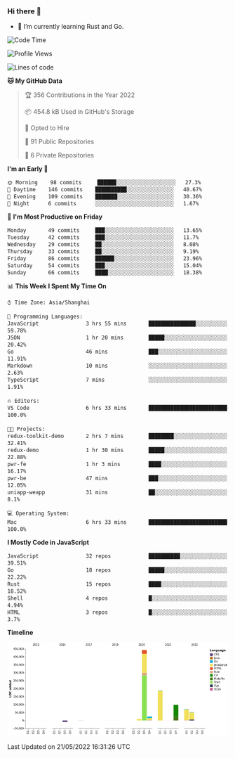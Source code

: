 ### Hi there 👋

- 🌱 I’m currently learning Rust and Go.

<!--START_SECTION:waka-->
![Code Time](http://img.shields.io/badge/Code%20Time-0%20secs-blue)

![Profile Views](http://img.shields.io/badge/Profile%20Views-0-blue)

![Lines of code](https://img.shields.io/badge/From%20Hello%20World%20I%27ve%20Written-882%20Thousand%20lines%20of%20code-blue)

**🐱 My GitHub Data** 

> 🏆 356 Contributions in the Year 2022
 > 
> 📦 454.8 kB Used in GitHub's Storage 
 > 
> 💼 Opted to Hire
 > 
> 📜 91 Public Repositories 
 > 
> 🔑 6 Private Repositories  
 > 
**I'm an Early 🐤** 

```text
🌞 Morning    98 commits     ██████░░░░░░░░░░░░░░░░░░░   27.3% 
🌆 Daytime    146 commits    ██████████░░░░░░░░░░░░░░░   40.67% 
🌃 Evening    109 commits    ███████░░░░░░░░░░░░░░░░░░   30.36% 
🌙 Night      6 commits      ░░░░░░░░░░░░░░░░░░░░░░░░░   1.67%

```
📅 **I'm Most Productive on Friday** 

```text
Monday       49 commits     ███░░░░░░░░░░░░░░░░░░░░░░   13.65% 
Tuesday      42 commits     ███░░░░░░░░░░░░░░░░░░░░░░   11.7% 
Wednesday    29 commits     ██░░░░░░░░░░░░░░░░░░░░░░░   8.08% 
Thursday     33 commits     ██░░░░░░░░░░░░░░░░░░░░░░░   9.19% 
Friday       86 commits     ██████░░░░░░░░░░░░░░░░░░░   23.96% 
Saturday     54 commits     ███░░░░░░░░░░░░░░░░░░░░░░   15.04% 
Sunday       66 commits     ████░░░░░░░░░░░░░░░░░░░░░   18.38%

```


📊 **This Week I Spent My Time On** 

```text
⌚︎ Time Zone: Asia/Shanghai

💬 Programming Languages: 
JavaScript               3 hrs 55 mins       ███████████████░░░░░░░░░░   59.78% 
JSON                     1 hr 20 mins        █████░░░░░░░░░░░░░░░░░░░░   20.42% 
Go                       46 mins             ███░░░░░░░░░░░░░░░░░░░░░░   11.91% 
Markdown                 10 mins             ░░░░░░░░░░░░░░░░░░░░░░░░░   2.63% 
TypeScript               7 mins              ░░░░░░░░░░░░░░░░░░░░░░░░░   1.91%

🔥 Editors: 
VS Code                  6 hrs 33 mins       █████████████████████████   100.0%

🐱‍💻 Projects: 
redux-toolkit-demo       2 hrs 7 mins        ████████░░░░░░░░░░░░░░░░░   32.41% 
redux-demo               1 hr 30 mins        █████░░░░░░░░░░░░░░░░░░░░   22.88% 
pwr-fe                   1 hr 3 mins         ████░░░░░░░░░░░░░░░░░░░░░   16.17% 
pwr-be                   47 mins             ███░░░░░░░░░░░░░░░░░░░░░░   12.05% 
uniapp-weapp             31 mins             ██░░░░░░░░░░░░░░░░░░░░░░░   8.1%

💻 Operating System: 
Mac                      6 hrs 33 mins       █████████████████████████   100.0%

```

**I Mostly Code in JavaScript** 

```text
JavaScript               32 repos            ██████████░░░░░░░░░░░░░░░   39.51% 
Go                       18 repos            █████░░░░░░░░░░░░░░░░░░░░   22.22% 
Rust                     15 repos            ████░░░░░░░░░░░░░░░░░░░░░   18.52% 
Shell                    4 repos             █░░░░░░░░░░░░░░░░░░░░░░░░   4.94% 
HTML                     3 repos             █░░░░░░░░░░░░░░░░░░░░░░░░   3.7%

```


**Timeline**

![Chart not found](https://raw.githubusercontent.com/elton/elton/main/charts/bar_graph.png) 


 Last Updated on 21/05/2022 16:31:26 UTC
<!--END_SECTION:waka-->

<!--
**elton/elton** is a ✨ _special_ ✨ repository because its `README.md` (this file) appears on your GitHub profile.

Here are some ideas to get you started:

- 🔭 I’m currently working on ...
- 🌱 I’m currently learning ...
- 👯 I’m looking to collaborate on ...
- 🤔 I’m looking for help with ...
- 💬 Ask me about ...
- 📫 How to reach me: ...
- 😄 Pronouns: ...
- ⚡ Fun fact: ...
-->
